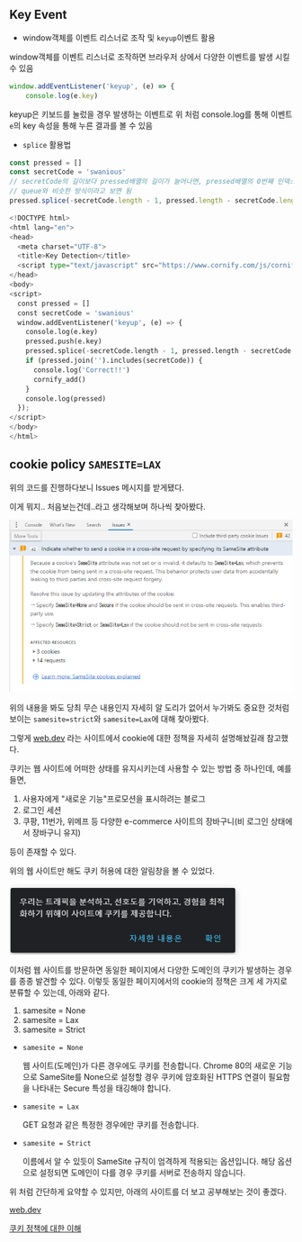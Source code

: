 ## Key Event

- window객체를 이벤트 리스너로 조작 및 `keyup`이벤트 활용

window객체를 이벤트 리스너로 조작하면 브라우저 상에서 다양한 이벤트를 발생 시킬 수 있음

```javascript
window.addEventListener('keyup', (e) => {
    console.log(e.key)
```

keyup은 키보드를 눌렀을 경우 발생하는 이벤트로 위 처럼 console.log를 통해 이벤트 `e`의 key 속성을 통해 누른 결과를 볼 수 있음

- `splice` 활용법

```javascript
const pressed = []
const secretCode = 'swanious'
// secretCode의 길이보다 pressed배열의 길이가 늘어나면, pressed배열의 0번째 인덱스 삭제
// queue와 비슷한 방식이라고 보면 됨
pressed.splice(-secretCode.length - 1, pressed.length - secretCode.length)
```

```python
<!DOCTYPE html>
<html lang="en">
<head>
  <meta charset="UTF-8">
  <title>Key Detection</title>
  <script type="text/javascript" src="https://www.cornify.com/js/cornify.js"></script>
</head>
<body>
<script>
  const pressed = []
  const secretCode = 'swanious'
  window.addEventListener('keyup', (e) => {
    console.log(e.key)
    pressed.push(e.key)
    pressed.splice(-secretCode.length - 1, pressed.length - secretCode.length)
    if (pressed.join('').includes(secretCode)) {
      console.log('Correct!!')
      cornify_add()
    }
    console.log(pressed)
  });
</script>
</body>
</html>

```

## cookie policy `SAMESITE=LAX`

위의 코드를 진행하다보니 Issues 메시지를 받게됐다. 

이게 뭐지.. 처음보는건데..라고 생각해보며 하나씩 찾아봤다.

![image-20210106213342334](keyEvent%20&%20cookie%20policy.assets/image-20210106213342334.png)

위의 내용을 봐도 당최 무슨 내용인지 자세히 알 도리가 없어서 누가봐도 중요한 것처럼보이는 `samesite=strict`와 `samesite=Lax`에 대해 찾아봤다.

그렇게 [web.dev](https://web.dev/samesite-cookies-explained/?utm_source=devtools) 라는 사이트에서 cookie에 대한 정책을 자세히 설명해놨길래 참고했다. 

쿠키는 웹 사이트에 어떠한 상태를 유지시키는데 사용할 수 있는 방법 중 하나인데, 예를 들면,

1. 사용자에게 "새로운 기능"프로모션을 표시하려는 블로그
2. 로그인 세션
3. 쿠팡, 11번가, 위메프 등 다양한 e-commerce 사이트의 장바구니(비 로그인 상태에서 장바구니 유지)

등이 존재할 수 있다.

위의 웹 사이트만 해도 쿠키 허용에 대한 알림창을 볼 수 있었다.

![image-20210106214605388](keyEvent%20&%20cookie%20policy.assets/image-20210106214605388.png)



이처럼 웹 사이트를 방문하면 동일한 페이지에서 다양한 도메인의 쿠키가 발생하는 경우를 종종 발견할 수 있다. 이렇듯 동일한 페이지에서의 cookie의 정책은 크게 세 가지로 분류할 수 있는데, 아래와 같다.

1. samesite = None
2. samesite = Lax
3. samesite = Strict

- `samesite = None`

  웹 사이트(도메인)가 다른 경우에도 쿠키를 전송합니다. Chrome 80의 새로운 기능으로 SameSite를 None으로 설정할 경우 쿠키에 암호화된 HTTPS 연결이 필요함을 나타내는 Secure 특성을 태깅해야 합니다.

- `samesite = Lax`

  GET 요청과 같은 특정한 경우에만 쿠키를 전송합니다.

- `samesite = Strict`

  이름에서 알 수 있듯이 SameSite 규칙이 엄격하게 적용되는 옵션입니다. 해당 옵션으로 설정되면 도메인이 다를 경우 쿠키를 서버로 전송하지 않습니다.

위 처럼 간단하게 요약할 수 있지만, 아래의 사이트를 더 보고 공부해보는 것이 좋겠다.

[web.dev](https://web.dev/samesite-cookies-explained/?utm_source=devtools)

[쿠키 정책에 대한 이해](https://sevendollars.tistory.com/178)

